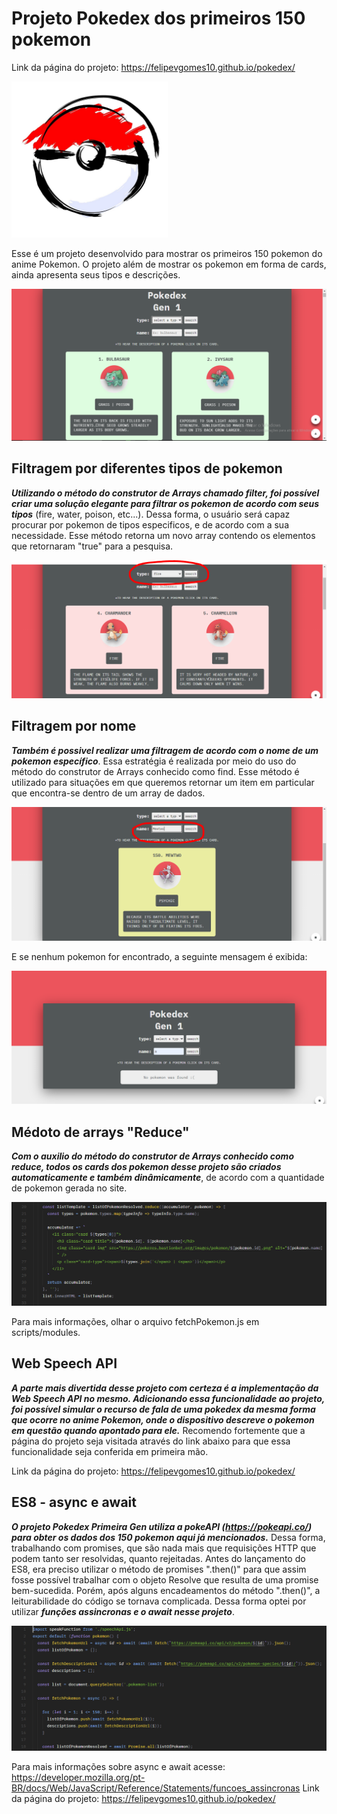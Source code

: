 # Projeto Pokedex dos primeiros 150 pokemon

Link da página do projeto: https://felipevgomes10.github.io/pokedex/

<img src="./img/pokeball.jpg" width="250px" height="250px" />

Esse é um projeto desenvolvido para mostrar os primeiros 150 pokemon do anime Pokemon. O projeto além de mostrar os pokemon em forma de cards, ainda apresenta seus tipos e descrições.

<img src="./img/readme/home.PNG" />

## Filtragem por diferentes tipos de pokemon

_**Utilizando o método do construtor de Arrays chamado filter, foi possível criar uma solução elegante para filtrar os pokemon de acordo com seus tipos**_ (fire, water, poison, etc...). Dessa forma, o usuário será capaz procurar por pokemon de tipos especificos, e de acordo com a sua necessidade. Esse método retorna um novo array contendo os elementos que retornaram "true" para a pesquisa.

<img src="./img/readme/filter-type.PNG" />

## Filtragem por nome

_**Também é possivel realizar uma filtragem de acordo com o nome de um pokemon específico**_. Essa estratégia é realizada por meio do uso do método do construtor de Arrays conhecido como find. Esse método é utilizado para situações em que queremos retornar um item em particular que encontra-se dentro de um array de dados.

<img src="./img/readme/filter-name.PNG" />

E se nenhum pokemon for encontrado, a seguinte mensagem é exibida:

<img src="./img/readme/no-pokemon.PNG" />

## Médoto de arrays "Reduce"

_**Com o auxilio do método do construtor de Arrays conhecido como reduce, todos os cards dos pokemon desse projeto são criados automaticamente e também dinâmicamente**_, de acordo com a quantidade de pokemon gerada no site.

<img src="./img/readme/reduce.PNG" />

Para mais informações, olhar o arquivo fetchPokemon.js em scripts/modules.

## Web Speech API

_**A parte mais divertida desse projeto com certeza é a implementação da Web Speech API no mesmo. Adicionando essa funcionalidade ao projeto, foi possível simular o recurso de fala de uma pokedex da mesma forma que ocorre no anime Pokemon, onde o dispositivo descreve o pokemon em questão quando apontado para ele.**_ Recomendo fortemente que a página do projeto seja visitada através do link abaixo para que essa funcionalidade seja conferida em primeira mão.

Link da página do projeto: https://felipevgomes10.github.io/pokedex/

## ES8 - async e await

_**O projeto Pokedex Primeira Gen utiliza a pokeAPI (https://pokeapi.co/) para obter os dados dos 150 pokemon aqui já mencionados.**_ Dessa forma, trabalhando com promises, que são nada mais que requisições HTTP que podem tanto ser resolvidas, quanto rejeitadas. Antes do lançamento do ES8, era preciso utilizar o método de promises ".then()" para que assim fosse possível trabalhar com o objeto Resolve que resulta de uma promise bem-sucedida. Porém, após alguns encadeamentos do método ".then()", a leiturabilidade do código se tornava complicada. Dessa forma optei por utilizar _**funções assincronas e o await nesse projeto**_.

<img src="./img/readme/async.PNG" />

Para mais informações sobre async e await acesse: https://developer.mozilla.org/pt-BR/docs/Web/JavaScript/Reference/Statements/funcoes_assincronas
Link da página do projeto: https://felipevgomes10.github.io/pokedex/
